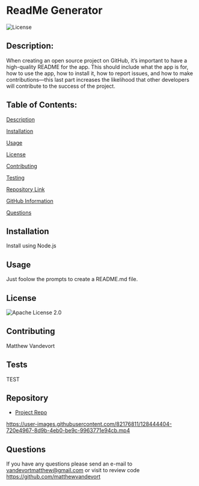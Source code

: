 # **ReadMe Generator**

  ![License](https://img.shields.io/badge/license-Apache%202.0-blue.svg)

  ## Description:
  When creating an open source project on GitHub, it’s important to have a high-quality README for the app. This should include what the app is for, how to use the app, how to install it, how to report issues, and how to make contributions—this last part increases the likelihood that other developers will contribute to the success of the project.

  ## Table of Contents:
  
[Description](#description)
  
[Installation](#installation)
  
[Usage](#usage)
  
[License](#license)
  
[Contributing](#contributing)
  
[Testing](#tests)
  
[Repository Link](#repo)
  
[GitHub Information](#githubUsername)
  
[Questions](##questions)
  
  ## Installation
  Install using Node.js

  ## Usage
  Just foolow the prompts to create a README.md file.

  ## License
  ![Apache License 2.0](http://www.apache.org/licenses/LICENSE-2.0)

  ## Contributing
  Matthew Vandevort

  ## Tests
  TEST

  ## Repository
  - [Project Repo](https://github.com/matthewvandevort/Good-README-Generator)



https://user-images.githubusercontent.com/82176811/128444404-720e4967-8d9b-4eb0-be9c-9963771e94cb.mp4






  ## Questions
  If you have any questions please send an e-mail to vandevortmatthew@gmail.com or visit to review code https://github.com/matthewvandevort

